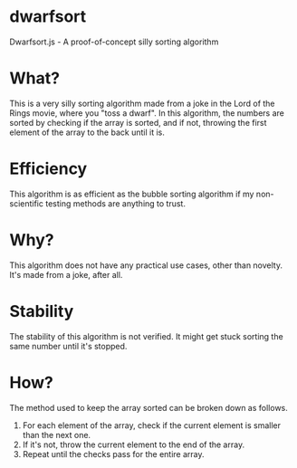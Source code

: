 # dwarfsort
Dwarfsort.js - A proof-of-concept silly sorting algorithm

# What?
This is a very silly sorting algorithm made from a joke in the Lord of the Rings movie, where you "toss a dwarf". In this algorithm, the numbers are sorted by checking if the array is sorted, and if not, throwing the first element of the array to the back until it is.

# Efficiency
This algorithm is as efficient as the bubble sorting algorithm if my non-scientific testing methods are anything to trust.

# Why?
This algorithm does not have any practical use cases, other than novelty. It's made from a joke, after all.

# Stability
The stability of this algorithm is not verified. It might get stuck sorting the same number until it's stopped.

# How?
The method used to keep the array sorted can be broken down as follows.
1. For each element of the array, check if the current element is smaller than the next one.
2. If it's not, throw the current element to the end of the array.
3. Repeat until the checks pass for the entire array.
